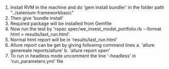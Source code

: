 1. Install RVM in the machine and do 'gem install bundler' in the folder path "../selenium-frameworkbasic"
2. Then give 'bundle install'
3. Required package will be installed from Gemfile
4. Now run the test by 'rspec spec/we_invest_model_portfolio.rb --format html > results/last_run.html'.
5. Normal html report will be in 'results/last_run.html'
6. Allure report can be get by giving following command lines
	a. 'allure genereate reports/allure'
	b. 'allure report open'
7. To run in headless mode uncomment the line '-headless' in 'run_parameters.yml' file


